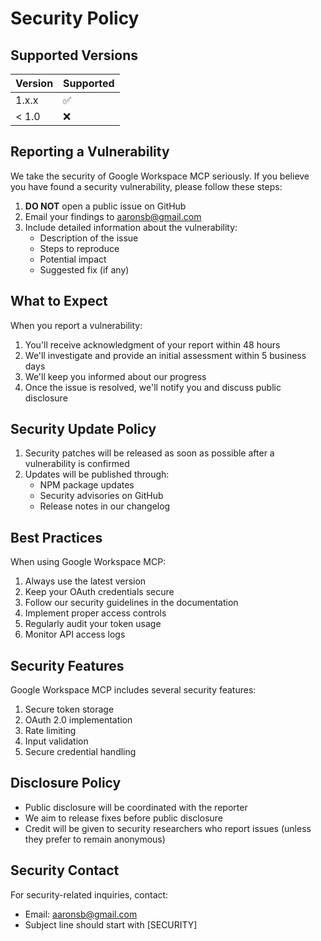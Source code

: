 # Security Policy

## Supported Versions

| Version | Supported          |
| ------- | ------------------ |
| 1.x.x   | :white_check_mark: |
| < 1.0   | :x:               |

## Reporting a Vulnerability

We take the security of Google Workspace MCP seriously. If you believe you have found a security vulnerability, please follow these steps:

1. **DO NOT** open a public issue on GitHub
2. Email your findings to aaronsb@gmail.com
3. Include detailed information about the vulnerability:
   - Description of the issue
   - Steps to reproduce
   - Potential impact
   - Suggested fix (if any)

## What to Expect

When you report a vulnerability:

1. You'll receive acknowledgment of your report within 48 hours
2. We'll investigate and provide an initial assessment within 5 business days
3. We'll keep you informed about our progress
4. Once the issue is resolved, we'll notify you and discuss public disclosure

## Security Update Policy

1. Security patches will be released as soon as possible after a vulnerability is confirmed
2. Updates will be published through:
   - NPM package updates
   - Security advisories on GitHub
   - Release notes in our changelog

## Best Practices

When using Google Workspace MCP:

1. Always use the latest version
2. Keep your OAuth credentials secure
3. Follow our security guidelines in the documentation
4. Implement proper access controls
5. Regularly audit your token usage
6. Monitor API access logs

## Security Features

Google Workspace MCP includes several security features:

1. Secure token storage
2. OAuth 2.0 implementation
3. Rate limiting
4. Input validation
5. Secure credential handling

## Disclosure Policy

- Public disclosure will be coordinated with the reporter
- We aim to release fixes before public disclosure
- Credit will be given to security researchers who report issues (unless they prefer to remain anonymous)

## Security Contact

For security-related inquiries, contact:
- Email: aaronsb@gmail.com
- Subject line should start with [SECURITY]
